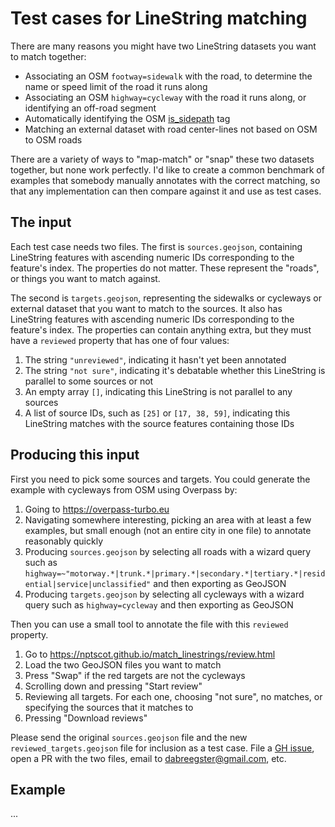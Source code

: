 # Test cases for LineString matching

There are many reasons you might have two LineString datasets you want to match together:

- Associating an OSM `footway=sidewalk` with the road, to determine the name or speed limit of the road it runs along
- Associating an OSM `highway=cycleway` with the road it runs along, or identifying an off-road segment
- Automatically identifying the OSM [is_sidepath](https://wiki.openstreetmap.org/wiki/Proposal:Key:is_sidepath) tag
- Matching an external dataset with road center-lines not based on OSM to OSM roads

There are a variety of ways to "map-match" or "snap" these two datasets together, but none work perfectly. I'd like to create a common benchmark of examples that somebody manually annotates with the correct matching, so that any implementation can then compare against it and use as test cases.

## The input

Each test case needs two files. The first is `sources.geojson`, containing LineString features with ascending numeric IDs corresponding to the feature's index. The properties do not matter. These represent the "roads", or things you want to match against.

The second is `targets.geojson`, representing the sidewalks or cycleways or external dataset that you want to match to the sources. It also has LineString features with ascending numeric IDs corresponding to the feature's index. The properties can contain anything extra, but they must have a `reviewed` property that has one of four values:

1) The string `"unreviewed"`, indicating it hasn't yet been annotated
2) The string `"not sure"`, indicating it's debatable whether this LineString is parallel to some sources or not
3) An empty array `[]`, indicating this LineString is not parallel to any sources
4) A list of source IDs, such as `[25]` or `[17, 38, 59]`, indicating this LineString matches with the source features containing those IDs

## Producing this input

First you need to pick some sources and targets. You could generate the example with cycleways from OSM using Overpass by:

1) Going to <https://overpass-turbo.eu>
2) Navigating somewhere interesting, picking an area with at least a few examples, but small enough (not an entire city in one file) to annotate reasonably quickly
3) Producing `sources.geojson` by selecting all roads with a wizard query such as `highway=~"motorway.*|trunk.*|primary.*|secondary.*|tertiary.*|residential|service|unclassified"` and then exporting as GeoJSON
4) Producing `targets.geojson` by selecting all cycleways with a wizard query such as `highway=cycleway` and then exporting as GeoJSON

Then you can use a small tool to annotate the file with this `reviewed` property.

1) Go to <https://nptscot.github.io/match_linestrings/review.html>
2) Load the two GeoJSON files you want to match
3) Press "Swap" if the red targets are not the cycleways
4) Scrolling down and pressing "Start review"
5) Reviewing all targets. For each one, choosing "not sure", no matches, or specifying the sources that it matches to
6) Pressing "Download reviews"

Please send the original `sources.geojson` file and the new `reviewed_targets.geojson` file for inclusion as a test case. File a [GH issue](https://github.com/nptscot/match_linestrings/issues/new), open a PR with the two files, email to <dabreegster@gmail.com>, etc.

## Example

...
